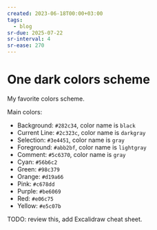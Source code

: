 ```yaml
---
created: 2023-06-18T00:00+03:00
tags:
  - blog
sr-due: 2025-07-22
sr-interval: 4
sr-ease: 270
---
```


# One dark colors scheme

My favorite colors scheme.

Main colors:

- Background: `#282c34`, color name is `black`
- Current Line: `#2c323c`, color name is `darkgray`
- Selection: `#3e4451`, color name is `gray`
- Foreground: `#abb2bf`, color name is `lightgray`
- Comment: `#5c6370`, color name is `gray`
- Cyan: `#56b6c2`
- Green: `#98c379`
- Orange: `#d19a66`
- Pink: `#c678dd`
- Purple: `#be6069`
- Red: `#e06c75`
- Yellow: `#e5c07b`

TODO: review this, add Excalidraw cheat sheet.
